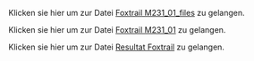 Klicken sie hier um zur Datei [Foxtrail M231_01_files](https://github.com/Michael-Friedlos/m231-portfolio/tree/main/m231-portfolio-main/Auftr%C3%A4ge/Foxtrail/Foxtrail%20M231_01_files) zu gelangen.

Klicken sie hier um zur Datei [Foxtrail M231_01](https://github.com/Michael-Friedlos/m231-portfolio/blob/main/m231-portfolio-main/Auftr%C3%A4ge/Foxtrail/Foxtrail%20M231_01.html) zu gelangen.

Klicken sie hier um zur Datei [Resultat Foxtrail](https://github.com/Michael-Friedlos/m231-portfolio/blob/main/m231-portfolio-main/Auftr%C3%A4ge/Foxtrail/Resultat%20Foxtrail.png) zu gelangen.
